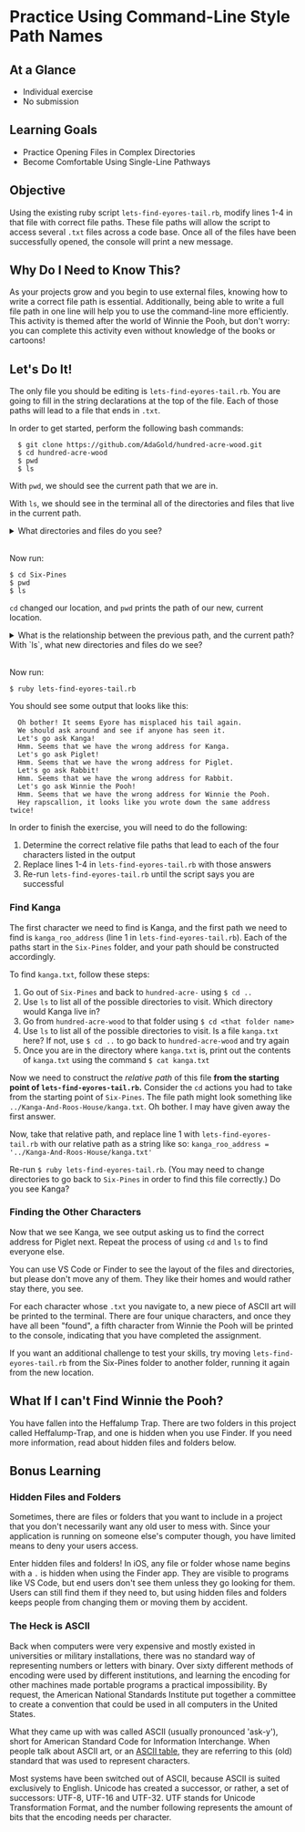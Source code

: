 # Practice Using Command-Line Style Path Names

## At a Glance
- Individual exercise
- No submission

## Learning Goals

- Practice Opening Files in Complex Directories
- Become Comfortable Using Single-Line Pathways

## Objective

Using the existing ruby script `lets-find-eyores-tail.rb`, modify lines 1-4 in that file with correct file paths. These file paths will allow the script to access several `.txt` files across a code base. Once all of the files have been successfully opened, the console will print a new message.

## Why Do I Need to Know This?

As your projects grow and you begin to use external files, knowing how to write a correct file path is essential. Additionally, being able to write a full file path in one line will help you to use the command-line more efficiently. This activity is themed after the world of Winnie the Pooh, but don't worry: you can complete this activity even without knowledge of the books or cartoons!

## Let's Do It!

The only file you should be editing is `lets-find-eyores-tail.rb`. You are going to fill in the string declarations at the top of the file. Each of those paths will lead to a file that ends in `.txt`.

In order to get started, perform the following bash commands:

```
  $ git clone https://github.com/AdaGold/hundred-acre-wood.git
  $ cd hundred-acre-wood
  $ pwd
  $ ls
```

With `pwd`, we should see the current path that we are in.

With `ls`, we should see in the terminal all of the directories and files that live in the current path.

<details>
  <summary>What directories and files do you see?</summary>

  1. `Kanga-And-Roos-House`
  1. `Rabbits-Meadow`
  1. `README.md`
  1. `Six-Pines`

</details>

<br/>

Now run:

```
$ cd Six-Pines
$ pwd
$ ls
```

`cd` changed our location, and `pwd` prints the path of our new, current location.

<details>

  <summary>What is the relationship between the previous path, and the current path? With `ls`, what new directories and files do we see?</summary>

  `Six-Pines`, which is a directory/location _inside_ of `hundred-acre-wood`, has a path that ends with the following: `/hundred-acre-wood/Six-Pines`. In other words, `Six-Pines` is a directory located inside of the directory `hundred-acre-wood`, so when we read the path from left to right, we see that the "biggest" encompassing directory is to the left of the inner directory.

</details>

<br/>

Now run:

```
$ ruby lets-find-eyores-tail.rb
```

You should see some output that looks like this:

```
  Oh bother! It seems Eyore has misplaced his tail again.
  We should ask around and see if anyone has seen it.
  Let's go ask Kanga!
  Hmm. Seems that we have the wrong address for Kanga.
  Let's go ask Piglet!
  Hmm. Seems that we have the wrong address for Piglet.
  Let's go ask Rabbit!
  Hmm. Seems that we have the wrong address for Rabbit.
  Let's go ask Winnie the Pooh!
  Hmm. Seems that we have the wrong address for Winnie the Pooh.
  Hey rapscallion, it looks like you wrote down the same address twice!
```

In order to finish the exercise, you will need to do the following:

1. Determine the correct relative file paths that lead to each of the four characters listed in the output
2. Replace lines 1-4 in `lets-find-eyores-tail.rb` with those answers
3. Re-run `lets-find-eyores-tail.rb` until the script says you are successful

### Find Kanga

The first character we need to find is Kanga, and the first path we need to find is `kanga_roo_address` (line 1 in `lets-find-eyores-tail.rb`). Each of the paths start in the `Six-Pines` folder, and your path should be constructed accordingly.

To find `kanga.txt`, follow these steps:

1. Go out of `Six-Pines` and back to `hundred-acre-` using `$ cd ..`
2. Use `ls` to list all of the possible directories to visit. Which directory would Kanga live in?
3. Go from `hundred-acre-wood` to that folder using `$ cd <that folder name>`
4. Use `ls` to list all of the possible directories to visit. Is a file `kanga.txt` here? If not, use `$ cd ..` to go back to `hundred-acre-wood` and try again
5. Once you are in the directory where `kanga.txt` is, print out the contents of `kanga.txt` using the command `$ cat kanga.txt`

Now we need to construct the _relative path_ of this file **from the starting point of `lets-find-eyores-tail.rb`.** Consider the `cd` actions you had to take from the starting point of `Six-Pines`. The file path might look something like `../Kanga-And-Roos-House/kanga.txt`. Oh bother. I may have given away the first answer.

Now, take that relative path, and replace line 1 with `lets-find-eyores-tail.rb` with our relative path as a string like so: `kanga_roo_address = '../Kanga-And-Roos-House/kanga.txt'`

Re-run `$ ruby lets-find-eyores-tail.rb`. (You may need to change directories to go back to `Six-Pines` in order to find this file correctly.) Do you see Kanga?

### Finding the Other Characters

Now that we see Kanga, we see output asking us to find the correct address for Piglet next. Repeat the process of using `cd` and `ls` to find everyone else.

You can use VS Code or Finder to see the layout of the files and directories, but please don't move any of them. They like their homes and would rather stay there, you see.

For each character whose `.txt` you navigate to, a new piece of ASCII art will be printed to the terminal. There are four unique characters, and once they have all been "found", a fifth character from Winnie the Pooh will be printed to the console, indicating that you have completed the assignment.

If you want an additional challenge to test your skills, try moving `lets-find-eyores-tail.rb` from the Six-Pines folder to another folder, running it again from the new location.

## What If I can't Find Winnie the Pooh?

You have fallen into the Heffalump Trap. There are two folders in this project called Heffalump-Trap, and one is hidden when you use Finder. If you need more information, read about hidden files and folders below.

## Bonus Learning

### Hidden Files and Folders

Sometimes, there are files or folders that you want to include in a project that you don't necessarily want any old user to mess with. Since your application is running on someone else's computer though, you have limited means to deny your users access.

Enter hidden files and folders! In iOS, any file or folder whose name begins with a `.` is hidden when using the Finder app. They are visible to programs like VS Code, but end users don't see them unless they go looking for them. Users can still find them if they need to, but using hidden files and folders keeps people from changing them or moving them by accident.

### The Heck is ASCII

Back when computers were very expensive and mostly existed in universities or military installations, there was no standard way of representing numbers or letters with binary. Over sixty different methods of encoding were used by different institutions, and learning the encoding for other machines made portable programs a practical impossibility. By request, the American National Standards Institute put together a committee to create a convention that could be used in all computers in the United States.

What they came up with was called ASCII (usually pronounced 'ask-y'), short for American Standard Code for Information Interchange. When people talk about ASCII art, or an [ASCII table](http://www.asciitable.com/), they are referring to this (old) standard that was used to represent characters.

Most systems have been switched out of ASCII, because ASCII is suited exclusively to English. Unicode has created a successor, or rather, a set of successors: UTF-8, UTF-16 and UTF-32. UTF stands for Unicode Transformation Format, and the number following represents the amount of bits that the encoding needs per character.
